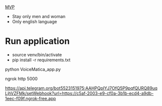 [MVP](https://www.figma.com/file/kYauLjYuMVoNbr5v7Y0zep/VoiceMatica?node-id=0%3A1&t=6oqe7qCpi7hDv2bf-1)
* Stay only men and woman
* Only english language

# Run application

* source venv/bin/activate
* pip install -r requirements.txt



python VoiceMatica_app.py

ngrok http 5000

https://api.telegram.org/bot5523151975:AAHPQpIYJ7OfQ5P9pqfQURQ89uqLjhVZFMk/setWebhook?url=https://c5af-2003-e9-cf0a-3b1b-ecd4-a9db-1eec-f09f.ngrok-free.app 


